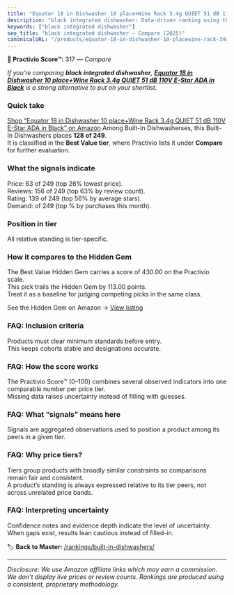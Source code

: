 ```yaml
---
title: "Equator 18 in Dishwasher 10 place+Wine Rack 3.4g QUIET 51 dB 110V E-Star ADA in Black"
description: "black integrated dishwasher: Data-driven ranking using the Practivio Score™. Positioned by quality, value, demand, findability, momentum."
keywords: ["black integrated dishwasher"]
seo_title: "black integrated dishwasher — Compare (2025)"
canonicalURL: "/products/equator-18-in-dishwasher-10-placewine-rack-34g-quiet-51-db-110v-e-star-ada-in-black-B0BVKKN5ZV/"
---
```


**🛒 Practivio Score™:** 317 — _Compare_


*If you're comparing **black integrated dishwasher**, **[Equator 18 in Dishwasher 10 place+Wine Rack 3.4g QUIET 51 dB 110V E-Star ADA in Black](https://www.amazon.com/dp/B0BVKKN5ZV?tag=practivio-20)** is a strong alternative to put on your shortlist.*
### Quick take
[Shop “Equator 18 in Dishwasher 10 place+Wine Rack 3.4g QUIET 51 dB 110V E-Star ADA in Black” on Amazon](https://www.amazon.com/dp/B0BVKKN5ZV?tag=practivio-20)
Among Built-In Dishwasherses, this Built-In Dishwashers places **128 of 249**.  
It is classified in the **Best Value tier**, where Practivio lists it under **Compare** for further evaluation.

### What the signals indicate
Price: 63 of 249 (top 26% lowest price).  
Reviews: 156 of 249 (top 63% by review count).  
Rating: 139 of 249 (top 56% by average stars).  
Demand:  of 249 (top % by purchases this month).

### Position in tier
All relative standing is tier-specific.

### How it compares to the Hidden Gem
The Best Value Hidden Gem carries a score of 430.00 on the Practivio scale.  
This pick trails the Hidden Gem by 113.00 points.  
Treat it as a baseline for judging competing picks in the same class.  

See the Hidden Gem on Amazon → [View listing](https://www.amazon.com/dp/B09ST4M8VF?tag=practivio-20)

### FAQ: Inclusion criteria
Products must clear minimum standards before entry.  
This keeps cohorts stable and designations accurate.

### FAQ: How the score works
The Practivio Score™ (0–100) combines several observed indicators into one comparable number per price tier.  
Missing data raises uncertainty instead of filling with guesses.

### FAQ: What “signals” means here
Signals are aggregated observations used to position a product among its peers in a given tier.

### FAQ: Why price tiers?
Tiers group products with broadly similar constraints so comparisons remain fair and consistent.  
A product’s standing is always expressed relative to its tier peers, not across unrelated price bands.

### FAQ: Interpreting uncertainty
Confidence notes and evidence depth indicate the level of uncertainty.  
When gaps exist, results lean cautious instead of filled-in.

<!-- Missing template for Compare/CompareWithinPriceClass -->


🏷️ **Back to Master:** [/rankings/built-in-dishwashers/](/rankings/built-in-dishwashers/)

---
_Disclosure: We use Amazon affiliate links which may earn a commission. We don’t display live prices or review counts. Rankings are produced using a consistent, proprietary methodology._

